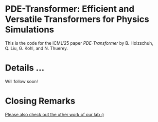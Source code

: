 # PDE-Transformer: Efficient and Versatile Transformers for Physics Simulations

This is the code for the ICML'25 paper _PDE-Transformer_ by B. Holzschuh, Q. Liu, G. Kohl, and N. Thuerey.

# Details ...

Will follow soon!

# Closing Remarks

[Please also check out the other work of our lab :)](https://ge.in.tum.de/publications/)


